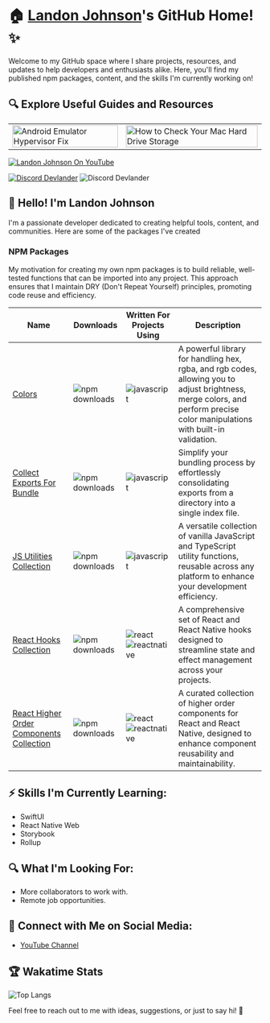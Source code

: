 # 🏠 [Landon Johnson](https://www.linkedin.com/in/landonwjohnson/)'s GitHub Home! ✨

Welcome to my GitHub space where I share projects, resources, and updates to help developers and enthusiasts alike. Here, you'll find my published npm packages, content, and the skills I'm currently working on!

## 🔍 Explore Useful Guides and Resources

<table>
  <tr>
    <td>
      <a href="https://bit.ly/how-to-fix-android-emulator-hyper-visor" target="_blank">
        <img width="100%" src="https://res.cloudinary.com/landonwebdev/image/upload/v1707770149/thumbnails/android-emulator-hypervisor-fix.png" alt="Android Emulator Hypervisor Fix" />
      </a>
    </td>
    <td>
      <a href="https://bit.ly/how-to-check-your-mac-harddrive-storage" target="_blank">
        <img width="100%" src="https://res.cloudinary.com/landonwebdev/image/upload/v1707770149/thumbnails/how-to-check-your-mac-harddrive-storage.png" alt="How to Check Your Mac Hard Drive Storage" />
      </a>
    </td>
  </tr>
</table>


<a href="https://bit.ly/landonwjohnson-on-youtube" target="_parent"><img src="https://img.shields.io/youtube/channel/views/UCSL8U9S-SurzEYi0eHpXkTg" alt="Landon Johnson On YouTube" style="max-width: 100%;" /></a>

<a href="https://bit.ly/devlander-discord-invite" target="_parent"><img alt="Discord Devlander" src="https://img.shields.io/badge/Discord-Devlander-%235865F2" /></a>
  <img alt="Discord Devlander" src="https://wakatime.com/badge/user/bd50b6c5-e0ca-4937-83b3-ab2d13adbc73.svg" />


## 👋 Hello! I'm Landon Johnson

I'm a passionate developer dedicated to creating helpful tools, content, and communities. Here are some of the packages I've created

### NPM Packages
My motivation for creating my own npm packages is to build reliable, well-tested functions that can be imported into any project. This approach ensures that I maintain DRY (Don't Repeat Yourself) principles, promoting code reuse and efficiency.

| Name                                                   | Downloads                                                                                           | Written For Projects Using                                                                                                              | Description                                                                                                                      |
|--------------------------------------------------------|-----------------------------------------------------------------------------------------------------|------------------------------------------------------------------------------------------------------------------------------------------|----------------------------------------------------------------------------------------------------------------------------------|
| [Colors](https://bit.ly/colors-javascript-package)     | ![npm downloads](https://img.shields.io/npm/dm/@devlander/colors.svg)                               | ![javascript](https://img.shields.io/badge/javascript-d5b931)                                                                            | A powerful library for handling hex, rgba, and rgb codes, allowing you to adjust brightness, merge colors, and perform precise color manipulations with built-in validation.       |
| [Collect Exports For Bundle](https://bit.ly/collect-exports-for-bundle) | ![npm downloads](https://img.shields.io/npm/dm/@devlander/collect-exports-for-bundle.svg)            | ![javascript](https://img.shields.io/badge/javascript-d5b931)                                                                            | Simplify your bundling process by effortlessly consolidating exports from a directory into a single index file.                                     |
| [JS Utilities Collection](https://bit.ly/3PnEnJE)      | ![npm downloads](https://img.shields.io/npm/dm/@devlander/utils.svg)                                | ![javascript](https://img.shields.io/badge/javascript-d5b931)                                                                            | A versatile collection of vanilla JavaScript and TypeScript utility functions, reusable across any platform to enhance your development efficiency.                               |
| [React Hooks Collection](https://bit.ly/3Pn4QH3)       | ![npm downloads](https://img.shields.io/npm/dm/@devlander/hooks.svg)                                | ![react](https://img.shields.io/badge/react-8A2BE2) <br> ![reactnative](https://img.shields.io/badge/reactnative-357da1)               | A comprehensive set of React and React Native hooks designed to streamline state and effect management across your projects.                                                                 |
| [React Higher Order Components Collection](https://bit.ly/devlander-higher-order-components-github) | ![npm downloads](https://img.shields.io/npm/dm/@devlander/higher-order-components.svg)                                | ![react](https://img.shields.io/badge/react-8A2BE2) <br> ![reactnative](https://img.shields.io/badge/reactnative-357da1)               | A curated collection of higher order components for React and React Native, designed to enhance component reusability and maintainability.                                                                             |


## ⚡ Skills I'm Currently Learning:

- SwiftUI
- React Native Web
- Storybook
- Rollup

## 🔍 What I'm Looking For:

- More collaborators to work with.
- Remote job opportunities.

## 📢 Connect with Me on Social Media:

- [YouTube Channel](https://bit.ly/47otldB)

## 🏆 Wakatime Stats

![Top Langs](https://github-readme-stats.vercel.app/api/top-langs/?username=landonwjohnson&layout=compact)

Feel free to reach out to me with ideas, suggestions, or just to say hi! 🚀
